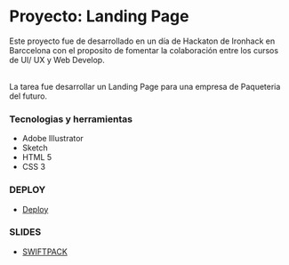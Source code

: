 # Proyecto: Landing Page

Este proyecto fue de desarrollado en un día de Hackaton de Ironhack en Barccelona con el proposito de fomentar la colaboración entre los cursos de UI/ UX y Web Develop.

<br/>La tarea fue desarrollar un Landing Page para una empresa de Paqueteria del futuro.<br/>

### Tecnologias y herramientas

- Adobe Illustrator
- Sketch
- HTML 5
- CSS 3

### DEPLOY

- [Deploy](https://swiftpack-app.github.io/swiftpack-landing/index.html)

### SLIDES

- [SWIFTPACK](https://www.slides.com)
